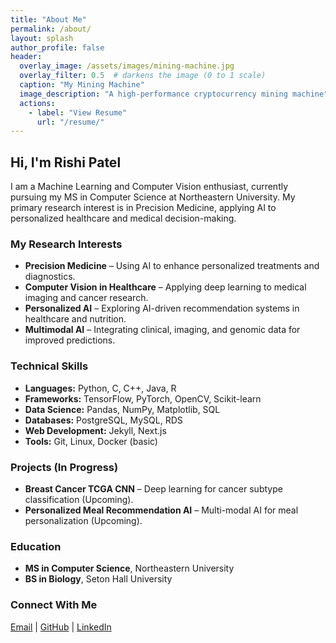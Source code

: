 ```yaml
---
title: "About Me"
permalink: /about/
layout: splash
author_profile: false
header:
  overlay_image: /assets/images/mining-machine.jpg
  overlay_filter: 0.5  # darkens the image (0 to 1 scale)
  caption: "My Mining Machine"
  image_description: "A high-performance cryptocurrency mining machine"
  actions:
    - label: "View Resume"
      url: "/resume/"
---
```


##  Hi, I'm Rishi Patel

I am a Machine Learning and Computer Vision enthusiast, currently pursuing my MS in Computer Science at Northeastern University. My primary research interest is in Precision Medicine, applying AI to personalized healthcare and medical decision-making.

###  My Research Interests
- **Precision Medicine** – Using AI to enhance personalized treatments and diagnostics.
- **Computer Vision in Healthcare** – Applying deep learning to medical imaging and cancer research.
- **Personalized AI** – Exploring AI-driven recommendation systems in healthcare and nutrition.
- **Multimodal AI** – Integrating clinical, imaging, and genomic data for improved predictions.

###  Technical Skills
- **Languages:** Python, C, C++, Java, R
- **Frameworks:** TensorFlow, PyTorch, OpenCV, Scikit-learn
- **Data Science:** Pandas, NumPy, Matplotlib, SQL
- **Databases:** PostgreSQL, MySQL, RDS
- **Web Development:** Jekyll, Next.js
- **Tools:** Git, Linux, Docker (basic)

###  Projects (In Progress)
- **Breast Cancer TCGA CNN** – Deep learning for cancer subtype classification (Upcoming).
- **Personalized Meal Recommendation AI** – Multi-modal AI for meal personalization (Upcoming).

###  Education
- **MS in Computer Science**, Northeastern University
- **BS in Biology**, Seton Hall University

###  Connect With Me
[Email](mailto:patel.rishi3@northeastern.edu) | [GitHub](https://github.com/rishipat160) | [LinkedIn](https://www.linkedin.com/in/rishipatelneu/)
